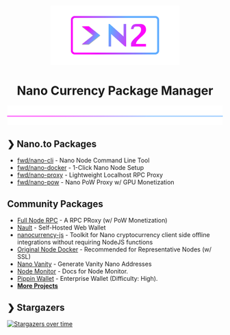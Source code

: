 <a href="https://github.com/fwd/n2" target="_blank">
  <p align="center">
    <img src="https://github.com/fwd/n2/raw/master/.github/banner.png" alt="n2" width="300" />
  </p>
</a>

<h1 align="center">Nano Currency Package Manager</h1>

![line](https://github.com/fwd/n2/raw/master/.github/line.png)

## ❯ Nano.to Packages

- [fwd/nano-cli](https://github.com/fwd/n1) - Nano Node Command Line Tool
- [fwd/nano-docker](https://github.com/fwd/n1) - 1-Click Nano Node Setup
- [fwd/nano-proxy](https://github.com/fwd/nano-proxy) - Lightweight Localhost RPC Proxy
- [fwd/nano-pow](https://github.com/fwd/nano-pow) - Nano PoW Proxy w/ GPU Monetization

## Community Packages

- [Full Node RPC](https://github.com/Joohansson/NanoRPCProxy) - A RPC PRoxy (w/ PoW Monetization)
- [Nault](https://github.com/Nault/Nault) - Self-Hosted Web Wallet
- [nanocurrency-js](https://github.com/marvinroger/nanocurrency-js) - Toolkit for Nano cryptocurrency client side offline integrations without requiring NodeJS functions
- [Original Node Docker](https://github.com/lephleg/nano-node-docker) - Recommended for Representative Nodes (w/ SSL)
- [Nano Vanity](https://github.com/PlasmaPower/nano-vanity) - Generate Vanity Nano Addresses
- [Node Monitor](https://github.com/NanoTools/nanoNodeMonitor) - Docs for Node Monitor.
- [Pippin Wallet](https://github.com/appditto/pippin_nano_wallet) - Enterprise Wallet (Difficulty: High).
- **[More Projects](https://nano.casa)**

## ❯ Stargazers

[![Stargazers over time](https://starchart.cc/fwd/nano-packages.svg)](https://starchart.cc/fwd/nano-packages)
